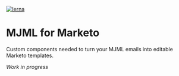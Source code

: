 [![lerna](https://img.shields.io/badge/maintained%20with-lerna-cc00ff.svg)](https://lerna.js.org/)

# MJML for Marketo

Custom components needed to turn your MJML emails into editable Marketo templates.

*Work in progress*